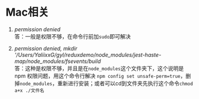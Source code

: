 # Mac相关

1. *permission denied*   
答：一般是权限不够，在命令行前加`sudo`即可解决  

2. *permission denied, mkdir '/Users/YaliixxG/gyl/reduxdemo/node_modules/jest-haste-map/node_modules/fsevents/build*  
答：这种是权限不够，并且是在`node_modules`这个文件夹下，这个说明是 npm 权限问题，用这个命令行解决 `npm config set unsafe-perm=true`，删掉`node_modules`，重新进行安装；或者可以cd到文件夹先执行这个命令`chmod a+x ./文件名`